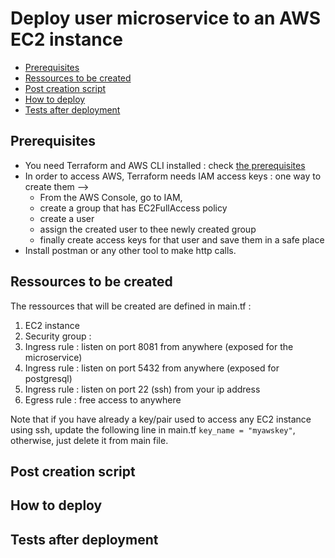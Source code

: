 # Deploy user microservice to an AWS EC2 instance
- [Prerequisites](#Prerequisites)
- [Ressources to be created](#Ressources-to-be-created)
- [Post creation script](#Post-creation-script)
- [How to deploy](#How-to-deploy)
- [Tests after deployment](#Tests-after-deployment)

## Prerequisites
- You need Terraform and AWS CLI installed : check [the prerequisites](https://developer.hashicorp.com/terraform/tutorials/aws-get-started/aws-build#prerequisites)
- In order to access AWS, Terraform needs IAM access keys : one way to create them -->
    - From the AWS Console, go to IAM, 
    - create a group that has EC2FullAccess policy
    - create a user
    - assign the created user to thee newly created group
    - finally create access keys for that user and save them in a safe place
- Install postman or any other tool to make http calls.

## Ressources to be created
The ressources that will be created are defined in main.tf :
1. EC2 instance
2. Security group :
3. Ingress rule : listen on port 8081 from anywhere (exposed for the microservice)
4. Ingress rule : listen on port 5432 from anywhere (exposed for postgresql)
5. Ingress rule : listen on port 22 (ssh) from your ip address
6. Egress rule : free access to anywhere


Note that if you have already a key/pair used to access any EC2 instance using ssh, update the following line in main.tf
`key_name = "myawskey"`,
otherwise, just delete it from main file.

## Post creation script
## How to deploy
## Tests after deployment
